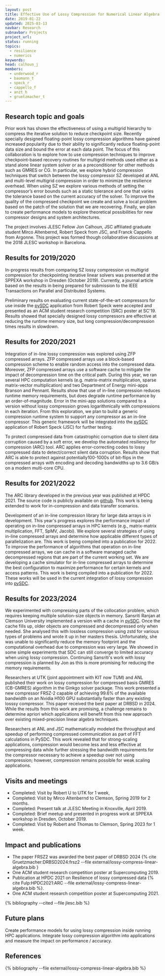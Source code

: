 ```yaml
---
layout: post
title: Effective Use of Lossy Compression for Numerical Linear Algebra Resilience and Performance
date: 2019-01-22
updated: 2025-03-13
navbar: Research
subnavbar: Projects
project_url:
status: running
topics:
  - resilience
  - numerics
keywords:
head: calhoun_j
members:
  - underwood_r
  - baumann_t
  - speck_r
  - cappello_f
  - anzt_h
  - gruetzmacher_t
---
```


## Research topic and goals

Prior work has shown the effectiveness of using a multigrid hierarchy to
compress the iterative solution to reduce checkpoint size. Recently specially
designed floating-point lossy compression algorithms have gained increased
popularity due to their ability to significantly reduce floating-point data
size and bound the error at each data point. The focus of this collaboration is to explore how to use
compression techniques to improve checkpoint-based recovery routines for
multigrid methods used either as a stand alone linear system solver or as a
preconditioner for other methods such as GMRES or CG. In particular, we explore
hybrid compression techniques that switch between the lossy compressor SZ
developed at ANL and multi-level multigrid compression in order to minimize the
resilience overhead. When using SZ we explore various methods of setting the
compressor’s error bounds such as a static tolerance and one that varies the
tolerance based on the current accuracy of the solver. To improve the quality
of the compressed checkpoint we create and solve a local problem based on the
patch of the solution that we are recovering. Finally, we plan to create performance
models to explore theoretical possibilities for new compressor designs and
system architectures.

The project involves JLESC Fellow Jon Calhoun, JSC affiliated graduate student
Mirco Altenbernd, Robert Speck from JSC, and Franck Cappello from Argonne. This
project was formed though collaborative discussions at the 2018 JLESC workshop
in Barcelona.


## Results for 2019/2020

In-progress results from comparing SZ lossy compression vs multigrid compression for
checkpointing iterative linear solvers was presented at the SPPEXA workshop in Dresden
(October 2019). Currently, a journal article based on the results in being
prepared for submission to the IEEE Transactions on Parallel and Distributed
Systems.

Preliminary results on evaluating current state-of-the-art compressors for use
inside the [pySDC](https://parallel-in-time.org/pySDC/) application from Robert Speck were accepted and presented as
an ACM student research competition (SRC) poster at SC'19. Results showed that
specially designed lossy compressors are effective at reducing the runtime
memory size, but long compression/decompression times results in slowdown.

## Results for 2020/2021



Integration of in-line lossy compression was explored using ZFP compressed arrays. ZFP compressed arrays use  a block-based compression scheme to enable random access into the compressed data. Moreover, ZFP compressed arrays use a software cache to mitigate the impact of decompression time on the critical path. During this year, we ran several HPC computation kernels (e.g. matrix-matrix multiplication, sparse matrix-vector multiplication) and two Department of Energy mini-apps Branson and Pennant. Results show that use of in-line compression reduces runtime memory requirements, but does degrade runtime performance by an order-of-magnitude. Error in the mini-app solutions compared to a version without lossy compression grows logarithmically with compressions in each iteration.  From this exploration, we plan to build a generic compression runtime system to support any compressor as an in-line compressor. This generic framework will be integrated into the [pySDC](https://parallel-in-time.org/pySDC/) application of Robert Speck (JSC) for further testing.

To protect compressed data from catastrophic corruption due to silent data corruption caused by a soft error, we develop the automated resiliency for compression (ARC) tool. ARC applies error-correcting codes to lossy compressed data to detect/correct silent data corruption. Results show that ARC is able to protect against potentially100-1000s of bit-flips in the compressed arrays with encoding and decoding bandwidths up to 3.6 GB/s on a modern multi-core CPU.

## Results for 2021/2022

The ARC library developed in the previous year was published at HPDC 2021. The
source code is publicly available on [github](https://github.com/FTHPC/ARC).
This work is being extended to work for in-compression and data transfer
scenarios.

Development of an in-line compression library for large data arrays is in
development. This year's progress explores the performance impact of operating
on in-line compressed arrays in HPC kernels (e.g., matrix-matrix
multiplication, FFT, SpMV, Jacobi). We explore several strategies of using
in-line compressed arrays and determine how applicable different types of
parallelization are. This work is being compiled into a publication for 2022.
To improve the performance of algorithms that operation on in-line compressed
arrays, we can cache in a software managed cache decompressed regions that are
part of the current working set. We are developing a cache simulator for
in-line compressed arrays to determine the best configuration to maximize
performance for certain kernels and access patterns. This work is being
compiled into a publication for 2022. These works will be used in the current
integration of lossy compression into [pySDC](https://parallel-in-time.org/pySDC/).

## Results for 2023/2024

We experimented with compressing parts of the collocation problem, which requires keeping multiple solution-size objects in memory.
Sansriti Ranjan at Clemson University implemented a version with a cache in [pySDC](https://parallel-in-time.org/pySDC/).
Once the cache fills up, older objects are compressed and decompressed only when needed.
She analysed this with lossless compression using zstd for various types of problems and wrote it up in her masters thesis.
Unfortunately, she was unable to significantly reduce the memory footprint and the computational overhead due to compression was very large.
We showed in some simple experiments that SDC can still converge to limited accuracy when using lossy compression.
Continuing Sansriti's work with lossy compression is planned by Jon as this is more promising for reducing the memory requirements.

Researchers at UTK (joint appointment with KIT now TUM) and ANL published their work on lossy compression for compressed basis GMRES (CB-GMRES) algorithm in the Ginkgo solver package.  This work presented a new compressor FRSZ-2 capable of achieving 99.6% of the available bandwidth on an Nvidia H100 GPU substantially faster than any existing losssy compressor.  This paper received the best paper at DRBSD in 2024.  While the results from this work are promising, a challenge remains to determine apriori which applications will benefit from this new approach over existing mixed-precision linear algebra techniques.

Researchers at ANL and JSC mathematically modeled the throughput and speedup of performing compressed communication as part of FFT calculations in PySDC.  This work revealed that for strong-scaling applications, compression would become less and less effective at compressing data while further stressing the bandwidth requirements for the compressor necessary to achieve a speedup over not using compression; however, compression remains possible for weak scaling applications.


## Visits and meetings

* Completed: Visit by Robert U to UTK for 1 week, 
* Completed: Visit by Mirco Altenbernd to Clemson, Spring 2019 for 2 months.
* Completed: Present talk at JLESC Meeting in Knoxville, April 2019.
* Completed: Brief meetup and presented in progress work at SPPEXA workshop in Dresden, October 2019.
* Completed: Visit by Robert and Thomas to Clemson, Spring 2023 for 1 week.



## Impact and publications

* The paper FRSZ2 was awarded the best paper of DRBSD 2024 {% cite Gruetzmacher:DRBSD2024:frsz2 --file external/lossy-compress-linear-algebra.bib }
* One ACM student research competition poster at Supercomputing 2019.
* Publication at HPDC 2021 on Resilience of lossy compressed data {% cite Fulp:HPDC2021:ARC --file external/lossy-compress-linear-algebra.bib %}.
* One ACM student research competition poster at Supercomputing 2021.


{% bibliography --cited --file jlesc.bib %}


## Future plans

Create performance models for using lossy compression inside running HPC applications. Integrate lossy compression algorithm into applications and measure the impact on performance / accuracy.

## References


{% bibliography --file external/lossy-compress-linear-algebra.bib %}

